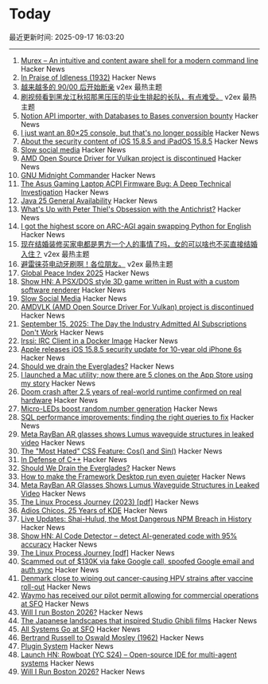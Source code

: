 # Today

最近更新时间: 2025-09-17 16:03:20

--- 
1. [Murex – An intuitive and content aware shell for a modern command line](https://murex.rocks/) Hacker News
2. [In Praise of Idleness (1932)](https://harpers.org/archive/1932/10/in-praise-of-idleness/) Hacker News
3. [越来越多的 90/00 后开始断亲](https://www.v2ex.com/t/1159817) v2ex 最热主题
4. [刷视频看到黑龙江秋招那黑压压的毕业生排起的长队，有点难受。](https://www.v2ex.com/t/1159808) v2ex 最热主题
5. [Notion API importer, with Databases to Bases conversion bounty](https://github.com/obsidianmd/obsidian-importer/issues/421) Hacker News
6. [I just want an 80×25 console, but that's no longer possible](https://changelog.complete.org/archives/10881-i-just-want-an-80x25-console-but-thats-no-longer-possible) Hacker News
7. [About the security content of iOS 15.8.5 and iPadOS 15.8.5](https://support.apple.com/en-us/125142) Hacker News
8. [Slow social media](https://herman.bearblog.dev/slow-social-media/) Hacker News
9. [AMD Open Source Driver for Vulkan project is discontinued](https://github.com/GPUOpen-Drivers/AMDVLK/discussions/416) Hacker News
10. [GNU Midnight Commander](https://midnight-commander.org/) Hacker News
11. [The Asus Gaming Laptop ACPI Firmware Bug: A Deep Technical Investigation](https://github.com/Zephkek/Asus-ROG-Aml-Deep-Dive) Hacker News
12. [Java 25 General Availability](https://jdk.java.net/25/) Hacker News
13. [What's Up with Peter Thiel's Obsession with the Antichrist?](https://newrepublic.com/article/200471/peter-thiel-obsession-antichrist-religion) Hacker News
14. [I got the highest score on ARC-AGI again swapping Python for English](https://jeremyberman.substack.com/p/how-i-got-the-highest-score-on-arc-agi-again) Hacker News
15. [现在结婚装修买家电都是男方一个人的事情了吗，女的可以啥也不买直接结婚入住？](https://www.v2ex.com/t/1159806) v2ex 最热主题
16. [避雷徕芬电动牙刷啊！各位朋友。](https://www.v2ex.com/t/1159805) v2ex 最热主题
17. [Global Peace Index 2025](https://www.visionofhumanity.org/maps/) Hacker News
18. [Show HN: A PSX/DOS style 3D game written in Rust with a custom software renderer](https://totenarctanz.itch.io/a-scavenging-trip) Hacker News
19. [Slow Social Media](https://herman.bearblog.dev/slow-social-media/) Hacker News
20. [AMDVLK (AMD Open Source Driver For Vulkan) project is discontinued](https://github.com/GPUOpen-Drivers/AMDVLK/discussions/416) Hacker News
21. [September 15, 2025: The Day the Industry Admitted AI Subscriptions Don't Work](https://blog.kilocode.ai/p/why-ai-subscriptions-cannot-work) Hacker News
22. [Irssi: IRC Client in a Docker Image](https://hub.docker.com/_/irssi) Hacker News
23. [Apple releases iOS 15.8.5 security update for 10-year old iPhone 6s](https://support.apple.com/en-us/125142) Hacker News
24. [Should we drain the Everglades?](https://rabbitcavern.substack.com/p/should-we-drain-the-everglades) Hacker News
25. [I launched a Mac utility; now there are 5 clones on the App Store using my story](https://news.ycombinator.com/item?id=45269827) Hacker News
26. [Doom crash after 2.5 years of real-world runtime confirmed on real hardware](https://lenowo.org/viewtopic.php?t=31) Hacker News
27. [Micro-LEDs boost random number generation](https://discovery.kaust.edu.sa/en/article/25936/micro-leds-boost-random-number-generation/) Hacker News
28. [SQL performance improvements: finding the right queries to fix](https://ohdear.app/news-and-updates/sql-performance-improvements-finding-the-right-queries-to-fix-part-1) Hacker News
29. [Meta RayBan AR glasses shows Lumus waveguide structures in leaked video](https://kguttag.com/2025/09/16/meta-rayban-ar-glasses-shows-lumus-waveguide-structures-in-leaked-video/) Hacker News
30. [The "Most Hated" CSS Feature: Cos() and Sin()](https://css-tricks.com/the-most-hated-css-feature-cos-and-sin/) Hacker News
31. [In Defense of C++](https://dayvster.com/blog/in-defense-of-cpp/) Hacker News
32. [Should We Drain the Everglades?](https://rabbitcavern.substack.com/p/should-we-drain-the-everglades) Hacker News
33. [How to make the Framework Desktop run even quieter](https://noctua.at/en/how-to-make-the-framework-desktop-run-even-quieter) Hacker News
34. [Meta RayBan AR Glasses Shows Lumus Waveguide Structures in Leaked Video](https://kguttag.com/2025/09/16/meta-rayban-ar-glasses-shows-lumus-waveguide-structures-in-leaked-video/) Hacker News
35. [The Linux Process Journey (2023) [pdf]](https://thelearningjourneyebooks.com/wp-content/uploads/2023/09/TheLinuxProcessJourney_v6_Sep2023.pdf) Hacker News
36. [Adios Chicos, 25 Years of KDE](https://jriddell.org/2025/09/14/adios-chicos-25-years-of-kde/) Hacker News
37. [Live Updates: Shai-Hulud, the Most Dangerous NPM Breach in History](https://www.koi.security/blog/shai-hulud-npm-supply-chain-attack-crowdstrike-tinycolor) Hacker News
38. [Show HN: AI Code Detector – detect AI-generated code with 95% accuracy](https://code-detector.ai/) Hacker News
39. [The Linux Process Journey [pdf]](https://thelearningjourneyebooks.com/wp-content/uploads/2023/09/TheLinuxProcessJourney_v6_Sep2023.pdf) Hacker News
40. [Scammed out of $130K via fake Google call, spoofed Google email and auth sync](https://bewildered.substack.com/p/i-was-scammed-out-of-130000-and-google) Hacker News
41. [Denmark close to wiping out cancer-causing HPV strains after vaccine roll-out](https://www.gavi.org/vaccineswork/denmark-close-wiping-out-leading-cancer-causing-hpv-strains-after-vaccine-roll-out) Hacker News
42. [Waymo has received our pilot permit allowing for commercial operations at SFO](https://waymo.com/blog/#short-all-systems-go-at-sfo-waymo-has-received-our-pilot-permit) Hacker News
43. [Will I run Boston 2026?](https://getfast.ai/blogs/boston-2026) Hacker News
44. [The Japanese landscapes that inspired Studio Ghibli films](https://www.bbc.com/travel/article/20250912-the-japanese-landscapes-that-inspired-studio-ghibli-films) Hacker News
45. [All Systems Go at SFO](https://waymo.com/blog/#short-all-systems-go-at-sfo-waymo-has-received-our-pilot-permit) Hacker News
46. [Bertrand Russell to Oswald Mosley (1962)](https://lettersofnote.com/2016/02/02/every-ounce-of-my-energy/) Hacker News
47. [Plugin System](https://iina.io/plugins/) Hacker News
48. [Launch HN: Rowboat (YC S24) – Open-source IDE for multi-agent systems](https://github.com/rowboatlabs/rowboat) Hacker News
49. [Will I Run Boston 2026?](https://getfast.ai/blogs/boston-2026) Hacker News
